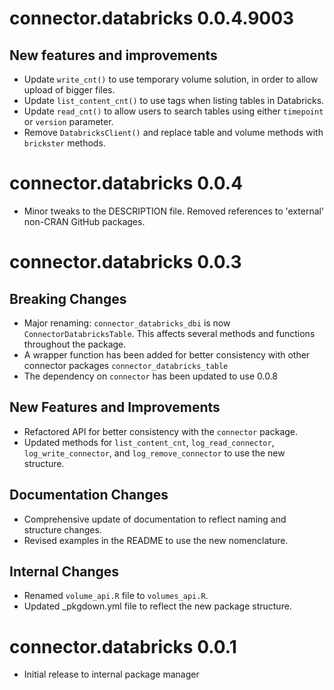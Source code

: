 # connector.databricks 0.0.4.9003

## New features and improvements

* Update `write_cnt()` to use temporary volume solution, in order to allow upload of bigger files.
* Update `list_content_cnt()` to use tags when listing tables in Databricks.
* Update `read_cnt()` to allow users to search tables using either `timepoint` or `version` parameter.
* Remove `DatabricksClient()` and replace table and volume methods with `brickster` methods.

# connector.databricks 0.0.4

* Minor tweaks to the DESCRIPTION file. Removed references to 'external' non-CRAN GitHub packages.

# connector.databricks 0.0.3

## Breaking Changes

* Major renaming: `connector_databricks_dbi` is now `ConnectorDatabricksTable`. This affects several methods and functions throughout the package.
* A wrapper function has been added for better consistency with other connector packages `connector_databricks_table`
* The dependency on `connector` has been updated to use 0.0.8

## New Features and Improvements

* Refactored API for better consistency with the `connector` package.
* Updated methods for `list_content_cnt`, `log_read_connector`, `log_write_connector`, and `log_remove_connector` to use the new structure.

## Documentation Changes

* Comprehensive update of documentation to reflect naming and structure changes.
* Revised examples in the README to use the new nomenclature.

## Internal Changes

* Renamed `volume_api.R` file to `volumes_api.R`.
* Updated _pkgdown.yml file to reflect the new package structure.

# connector.databricks 0.0.1
* Initial release to internal package manager
